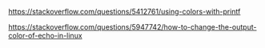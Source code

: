 https://stackoverflow.com/questions/5412761/using-colors-with-printf

https://stackoverflow.com/questions/5947742/how-to-change-the-output-color-of-echo-in-linux